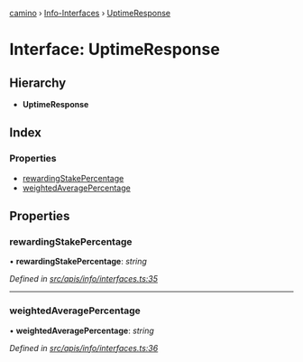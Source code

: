 [camino](../README.md) › [Info-Interfaces](../modules/info_interfaces.md) › [UptimeResponse](info_interfaces.uptimeresponse.md)

# Interface: UptimeResponse

## Hierarchy

* **UptimeResponse**

## Index

### Properties

* [rewardingStakePercentage](info_interfaces.uptimeresponse.md#rewardingstakepercentage)
* [weightedAveragePercentage](info_interfaces.uptimeresponse.md#weightedaveragepercentage)

## Properties

###  rewardingStakePercentage

• **rewardingStakePercentage**: *string*

*Defined in [src/apis/info/interfaces.ts:35](https://github.com/chain4travel/caminojs/blob/ca67b81/src/apis/info/interfaces.ts#L35)*

___

###  weightedAveragePercentage

• **weightedAveragePercentage**: *string*

*Defined in [src/apis/info/interfaces.ts:36](https://github.com/chain4travel/caminojs/blob/ca67b81/src/apis/info/interfaces.ts#L36)*
